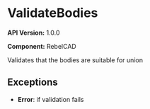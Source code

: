 # ValidateBodies

**API Version:** 1.0.0

**Component:** RebelCAD

Validates that the bodies are suitable for union

## Exceptions

- **Error**: if validation fails

